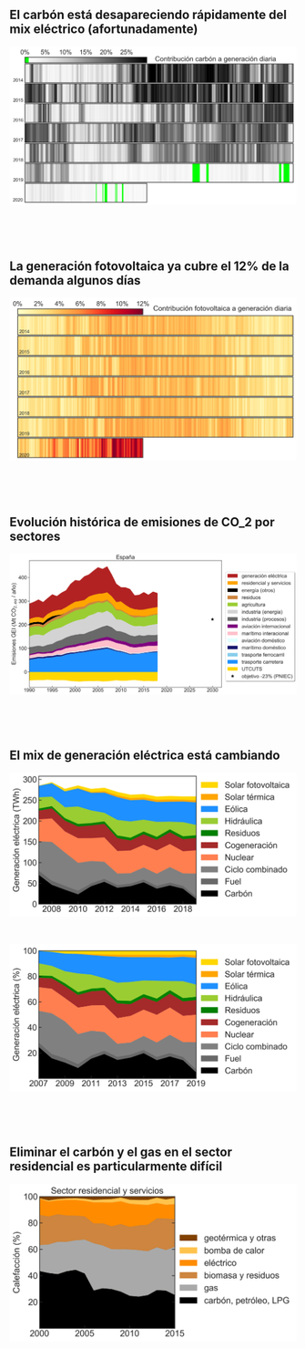 ## El carbón está desapareciendo rápidamente del mix eléctrico (afortunadamente)

![Image](figures/coal_historical_use.png)

&nbsp;

&nbsp;

## La generación fotovoltaica ya cubre el 12% de la demanda algunos días

![Image](figures/PV_historical_use.png)

&nbsp;

&nbsp;

## Evolución histórica de emisiones de CO_2 por sectores

![Image](figures/emisiones_historicas_sectores.png)

&nbsp;

&nbsp;

## El mix de generación eléctrica está cambiando
![Image](figures/fuentes_generacion_electrica.png)

&nbsp;


![Image](figures/fuentes_generacion_electrica_100.png)

&nbsp;

&nbsp;

## Eliminar el carbón y el gas en el sector residencial es particularmente difícil
![Image](figures/fuentes_sector_residencial_y_servicios.png)



